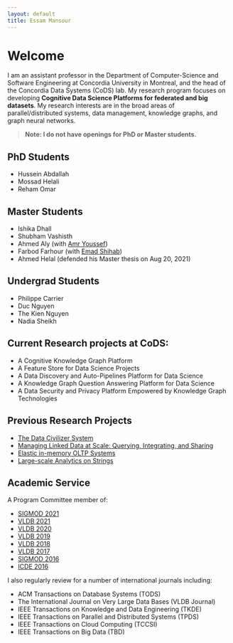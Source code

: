 ```yaml
---
layout: default
title: Essam Mansour
---
```

# Welcome

I am an assistant professor in the Department of Computer-Science and Software Engineering at Concordia University in Montreal, and the head of the Concordia Data Systems (CoDS) lab. My research program focuses on developing **Cognitive Data Science Platforms for federated and big datasets**. My research interests are in the broad areas of parallel/distributed systems, data management, knowledge graphs, and graph neural networks. 

> **Note: I do not have openings for PhD or Master students.** 

## PhD Students
- Hussein Abdallah
- Mossad Helali 
- Reham Omar

## Master Students
- Ishika Dhall
- Shubham Vashisth
- Ahmed Aly (with [Amr Youssef](https://users.encs.concordia.ca/~youssef/))
- Farbod Farhour (with [Emad Shihab](http://das.encs.concordia.ca/members/emad-shihab/))
- Ahmed Helal (defended his Master thesis on Aug 20, 2021)

## Undergrad Students

- Philippe Carrier
- Duc Nguyen
- The Kien Nguyen
- Nadia Sheikh

## Current Research projects at CoDS:

- A Cognitive Knowledge Graph Platform
- A Feature Store for Data Science Projects
- A Data Discovery and Auto-Pipelines Platform for Data Science
- A Knowledge Graph Question Answering Platform for Data Science
- A Data Security and Privacy Platform Empowered by Knowledge Graph Technologies

## Previous Research Projects 

- [The Data Civilizer System](/research/dc/)
- [Managing Linked Data at Scale: Querying, Integrating, and Sharing](/research/lusail/)
- [Elastic in-memory OLTP Systems](/research/estore/)
- [Large-scale Analytics on Strings](/research/starDB/)

## Academic Service
A Program Committee member of:

- [SIGMOD 2021](https://2021.sigmod.org/org_sigmod_pc.shtml)
- [VLDB 2021](https://vldb.org/2021/)
- [VLDB 2020](https://vldb2020.org/pvldb.html)
- [VLDB 2019](http://vldb.org/2019/?review-board)
- [VLDB 2018](http://vldb2018.lncc.br/review-board.html)
- [VLDB 2017](http://www.vldb.org/2017/review_board.php)
- [SIGMOD 2016](http://www.sigmod2016.org/org_sigmod_pc.shtml)
- [ICDE 2016](http://icde2016.fi/committees.php#tabular1)

I also regularly review for a number of international journals including:

- ACM Transactions on Database Systems (TODS) 
- The International Journal on Very Large Data Bases (VLDB Journal) 
- IEEE Transactions on Knowledge and Data Engineering (TKDE)
- IEEE Transactions on Parallel and Distributed Systems (TPDS) 
- IEEE Transactions on Cloud Computing (TCCSI) 
- IEEE Transactions on Big Data (TBD)

<!-- - [Collaborative Sharing and Data Integration over Decentralized Graphs](/research/lusail/) -->











